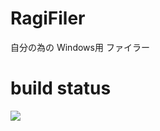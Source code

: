 # RagiFiler

自分の為の Windows用 ファイラー

# build status
![](https://github.com/ragingo/RagiFiler/workflows/.NET%20Core/badge.svg)
